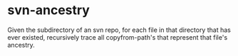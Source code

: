 # svn-ancestry
Given the subdirectory of an svn repo, for each file in that directory that has ever existed, recursively trace all copyfrom-path's that represent that file's ancestry.
